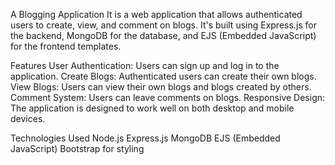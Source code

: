 A Blogging Application
It is a web application that allows authenticated users to create, view, and comment on blogs. It's built using Express.js for the backend, MongoDB for the database, and EJS (Embedded JavaScript) for the frontend templates.

Features
User Authentication: Users can sign up and log in to the application.
Create Blogs: Authenticated users can create their own blogs.
View Blogs: Users can view their own blogs and blogs created by others.
Comment System: Users can leave comments on blogs.
Responsive Design: The application is designed to work well on both desktop and mobile devices.

Technologies Used
Node.js
Express.js
MongoDB
EJS (Embedded JavaScript)
Bootstrap for styling
